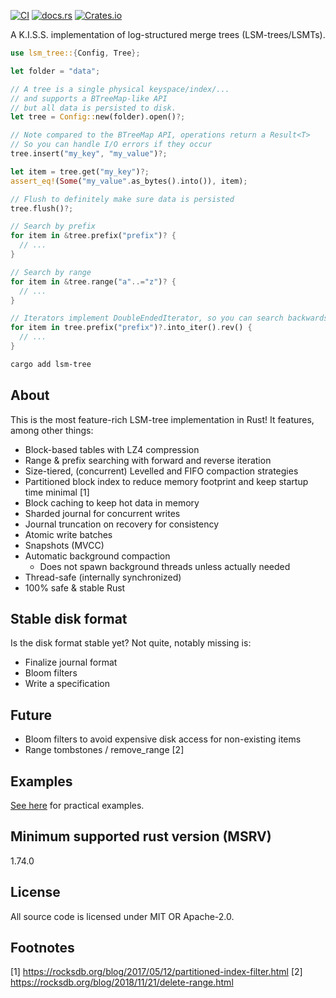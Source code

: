 [![CI](https://github.com/marvin-j97/lsm-tree/actions/workflows/test.yml/badge.svg)](https://github.com/marvin-j97/lsm-tree/actions/workflows/test.yml)
[![docs.rs](https://img.shields.io/docsrs/lsm-tree?color=green)](https://docs.rs/lsm-tree)
[![Crates.io](https://img.shields.io/crates/v/lsm-tree?color=blue)](https://crates.io/crates/lsm-tree)

A K.I.S.S. implementation of log-structured merge trees (LSM-trees/LSMTs).

```rs
use lsm_tree::{Config, Tree};

let folder = "data";

// A tree is a single physical keyspace/index/...
// and supports a BTreeMap-like API
// but all data is persisted to disk.
let tree = Config::new(folder).open()?;

// Note compared to the BTreeMap API, operations return a Result<T>
// So you can handle I/O errors if they occur
tree.insert("my_key", "my_value")?;

let item = tree.get("my_key")?;
assert_eq!(Some("my_value".as_bytes().into()), item);

// Flush to definitely make sure data is persisted
tree.flush()?;

// Search by prefix
for item in &tree.prefix("prefix")? {
  // ...
}

// Search by range
for item in &tree.range("a"..="z")? {
  // ...
}

// Iterators implement DoubleEndedIterator, so you can search backwards, too!
for item in tree.prefix("prefix")?.into_iter().rev() {
  // ...
}
```

```bash
cargo add lsm-tree
```

## About

This is the most feature-rich LSM-tree implementation in Rust! It features, among other things:

- Block-based tables with LZ4 compression
- Range & prefix searching with forward and reverse iteration
- Size-tiered, (concurrent) Levelled and FIFO compaction strategies
- Partitioned block index to reduce memory footprint and keep startup time minimal [1]
- Block caching to keep hot data in memory
- Sharded journal for concurrent writes
- Journal truncation on recovery for consistency
- Atomic write batches
- Snapshots (MVCC)
- Automatic background compaction
  - Does not spawn background threads unless actually needed
- Thread-safe (internally synchronized)
- 100% safe & stable Rust

## Stable disk format

Is the disk format stable yet? Not quite, notably missing is:

- Finalize journal format
- Bloom filters
- Write a specification

## Future

- Bloom filters to avoid expensive disk access for non-existing items
- Range tombstones / remove_range [2]

## Examples

[See here](https://github.com/marvin-j97/lsm-tree/tree/main/examples) for practical examples.

## Minimum supported rust version (MSRV)

1.74.0

## License

All source code is licensed under MIT OR Apache-2.0.

## Footnotes

[1] https://rocksdb.org/blog/2017/05/12/partitioned-index-filter.html
[2] https://rocksdb.org/blog/2018/11/21/delete-range.html
